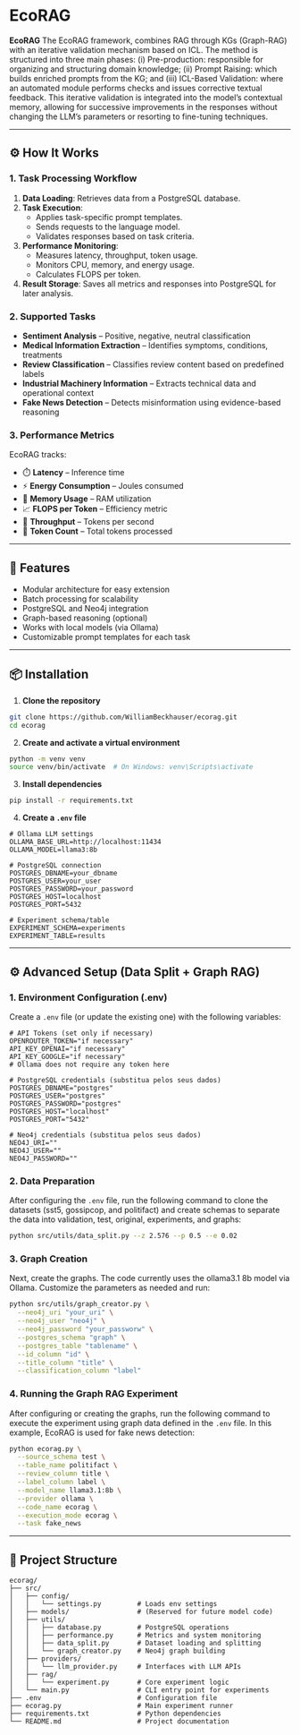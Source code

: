 # EcoRAG

**EcoRAG**
The EcoRAG framework, combines RAG through KGs (Graph-RAG) with an iterative validation mechanism based on ICL. The method is structured into three main phases: (i) Pre-production: responsible for organizing and structuring domain knowledge; (ii) Prompt Raising: which builds enriched prompts from the KG; and (iii) ICL-Based Validation: where an automated module performs checks and issues corrective textual feedback. This iterative validation is integrated into the model’s contextual memory, allowing for successive improvements in the responses without changing the LLM’s parameters or resorting to fine-tuning techniques.


---

## ⚙️ How It Works

### 1. Task Processing Workflow

1. **Data Loading**: Retrieves data from a PostgreSQL database.
2. **Task Execution**:
   - Applies task-specific prompt templates.
   - Sends requests to the language model.
   - Validates responses based on task criteria.
3. **Performance Monitoring**:
   - Measures latency, throughput, token usage.
   - Monitors CPU, memory, and energy usage.
   - Calculates FLOPS per token.
4. **Result Storage**: Saves all metrics and responses into PostgreSQL for later analysis.

### 2. Supported Tasks

- **Sentiment Analysis** – Positive, negative, neutral classification  
- **Medical Information Extraction** – Identifies symptoms, conditions, treatments  
- **Review Classification** – Classifies review content based on predefined labels  
- **Industrial Machinery Information** – Extracts technical data and operational context  
- **Fake News Detection** – Detects misinformation using evidence-based reasoning  

### 3. Performance Metrics

EcoRAG tracks:

- ⏱️ **Latency** – Inference time  
- ⚡ **Energy Consumption** – Joules consumed  
- 💾 **Memory Usage** – RAM utilization  
- 📈 **FLOPS per Token** – Efficiency metric  
- 🔁 **Throughput** – Tokens per second  
- 🧠 **Token Count** – Total tokens processed  

---

## 🚀 Features

- Modular architecture for easy extension  
- Batch processing for scalability  
- PostgreSQL and Neo4j integration  
- Graph-based reasoning (optional)  
- Works with local models (via Ollama)  
- Customizable prompt templates for each task  

---

## 📦 Installation

1. **Clone the repository**

```bash
git clone https://github.com/WilliamBeckhauser/ecorag.git
cd ecorag
```

2. **Create and activate a virtual environment**

```bash
python -m venv venv
source venv/bin/activate  # On Windows: venv\Scripts\activate
```

3. **Install dependencies**

```bash
pip install -r requirements.txt
```

4. **Create a `.env` file**

```env
# Ollama LLM settings
OLLAMA_BASE_URL=http://localhost:11434
OLLAMA_MODEL=llama3:8b

# PostgreSQL connection
POSTGRES_DBNAME=your_dbname
POSTGRES_USER=your_user
POSTGRES_PASSWORD=your_password
POSTGRES_HOST=localhost
POSTGRES_PORT=5432

# Experiment schema/table
EXPERIMENT_SCHEMA=experiments
EXPERIMENT_TABLE=results
```

---

## ⚙️ Advanced Setup (Data Split + Graph RAG)

### 1. Environment Configuration (.env)

Create a `.env` file (or update the existing one) with the following variables:

```env
# API Tokens (set only if necessary)
OPENROUTER_TOKEN="if necessary"
API_KEY_OPENAI="if necessary"
API_KEY_GOOGLE="if necessary"
# Ollama does not require any token here

# PostgreSQL credentials (substitua pelos seus dados)
POSTGRES_DBNAME="postgres"
POSTGRES_USER="postgres"
POSTGRES_PASSWORD="postgres"
POSTGRES_HOST="localhost"
POSTGRES_PORT="5432"

# Neo4j credentials (substitua pelos seus dados)
NEO4J_URI=""
NEO4J_USER=""
NEO4J_PASSWORD=""
```

### 2. Data Preparation

After configuring the `.env` file, run the following command to clone the datasets (sst5, gossipcop, and politifact) and create schemas to separate the data into validation, test, original, experiments, and graphs:

```bash
python src/utils/data_split.py --z 2.576 --p 0.5 --e 0.02
```

### 3. Graph Creation

Next, create the graphs. The code currently uses the ollama3.1 8b model via Ollama. Customize the parameters as needed and run:

```bash
python src/utils/graph_creator.py \
  --neo4j_uri "your_uri" \
  --neo4j_user "neo4j" \
  --neo4j_password "your_passworw" \
  --postgres_schema "graph" \
  --postgres_table "tablename" \
  --id_column "id" \
  --title_column "title" \
  --classification_column "label"
```

### 4. Running the Graph RAG Experiment

After configuring or creating the graphs, run the following command to execute the experiment using graph data defined in the `.env` file. In this example, EcoRAG is used for fake news detection:

```bash
python ecorag.py \
  --source_schema test \
  --table_name politifact \
  --review_column title \
  --label_column label \
  --model_name llama3.1:8b \
  --provider ollama \
  --code_name ecorag \
  --execution_mode ecorag \
  --task fake_news
```

---

## 📁 Project Structure

```
ecorag/
├── src/
│   ├── config/
│   │   └── settings.py         # Loads env settings
│   ├── models/                 # (Reserved for future model code)
│   ├── utils/
│   │   ├── database.py         # PostgreSQL operations
│   │   ├── performance.py      # Metrics and system monitoring
│   │   ├── data_split.py       # Dataset loading and splitting
│   │   └── graph_creator.py    # Neo4j graph building
│   ├── providers/
│   │   └── llm_provider.py     # Interfaces with LLM APIs
│   ├── rag/
│   │   └── experiment.py       # Core experiment logic
│   └── main.py                 # CLI entry point for experiments
├── .env                        # Configuration file
├── ecorag.py                   # Main experiment runner
├── requirements.txt            # Python dependencies
└── README.md                   # Project documentation
```
